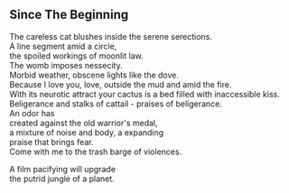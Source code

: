 Since The Beginning
-------------------
The careless cat blushes inside the serene serections.  
A line segment amid a circle,  
the spoiled workings of moonlit law.  
The womb imposes nessecity.  
Morbid weather, obscene lights like the dove.  
Because I love you, love, outside the mud and amid the fire.  
With its neurotic attract your cactus is a bed filled with inaccessible kiss.  
Beligerance and stalks of cattail - praises of beligerance.  
An odor has  
created against the old warrior's medal,  
a mixture of noise and body, a expanding  
praise that brings fear.  
Come with me to the trash barge of violences.  
  
A film pacifying will upgrade  
the putrid jungle of a planet.  
